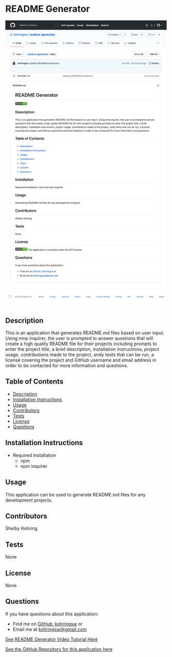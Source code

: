 # README Generator

![README Generator Screenshot](./assets/images/readme-generator-screenshot.png)

## Description
This is an application that generates README.md files based on user input. Using nmp inquirer, the user is prompted to answer questions that will create a high quality README file for their projects including prompts to enter the project title, a brief description, installation instructions, project usage, contributions made to the project, andy tests that can be run, a license covering the project and GitHub username and email address in order to be contacted for more information and questions. 

## Table of Contents
- [Description](#description)
- [Installation Instructions](#installation)
- [Usage](#usage)
- [Contributors](#contributors)
- [Tests](#tests)
- [License](#license)
- [Questions](#questions)

## Installation Instructions
- Required Installation
  - npm
  - npm inquirer

## Usage
This application can be used to generate README.md files for any development projects.

## Contributors
Shelby Kohring

## Tests
None

## License 
None

## Questions
If you have questions about this application: 
- Find me on [GitHub: kohringsw](https://github.com/kohringsw) or 
- Email me at [kohringsw@gmail.com](mailto:kohringsw@gmail.com)
 

[See README Generator Video Tutorial Here](https://drive.google.com/file/d/1MfD7M7h0JJu5EZ6-G2Tudfdguchzllp9/view)

[See the GitHub Repository for this application here](https://github.com/kohringsw/readme-generator.git)